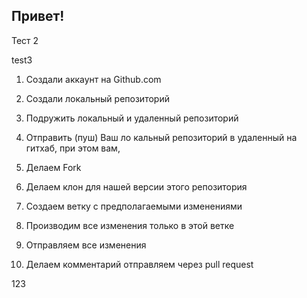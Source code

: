 ## Привет!


Тест 2

test3
1. Создали аккаунт на Github.com
2. Создали локальный репозиторий
3. Подружить локальный и удаленный репозиторий
4. Отправить (пуш) Ваш ло
кальный репозиторий в удаленный на гитхаб, при этом вам,   




1. Делаем Fork
2. Делаем клон для нашей версии этого репозитория
3. Создаем ветку с предполагаемыми изменениями
4. Производим все изменения только в этой ветке
5. Отправляем все изменения
6. Делаем комментарий отправляем через pull request



123
